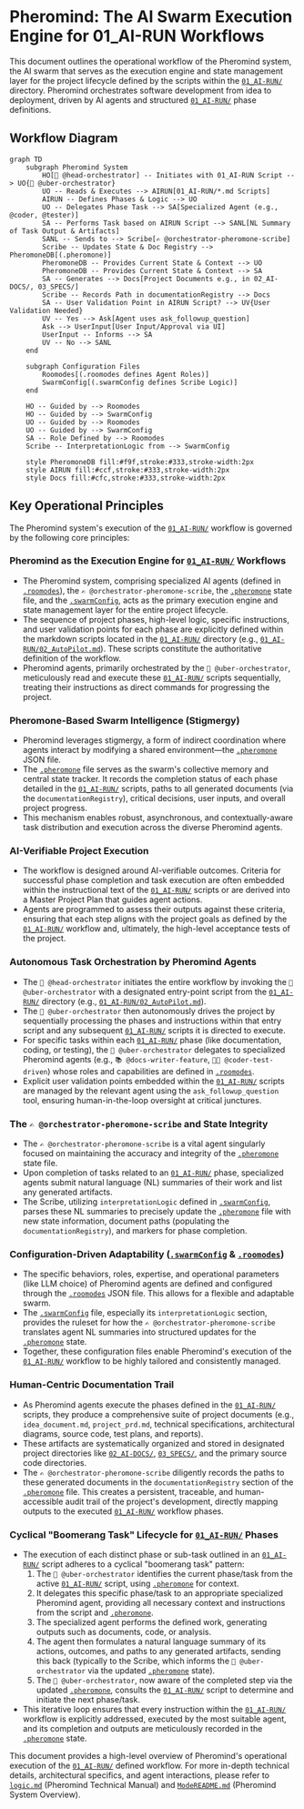 # Pheromind: The AI Swarm Execution Engine for 01_AI-RUN Workflows

This document outlines the operational workflow of the Pheromind system, the AI swarm that serves as the execution engine and state management layer for the project lifecycle defined by the scripts within the [`01_AI-RUN/`](01_AI-RUN/) directory. Pheromind orchestrates software development from idea to deployment, driven by AI agents and structured [`01_AI-RUN/`](01_AI-RUN/) phase definitions.

## Workflow Diagram

```mermaid
graph TD
    subgraph Pheromind System
        HO[🎩 @head-orchestrator] -- Initiates with 01_AI-RUN Script --> UO{🧐 @uber-orchestrator}
        UO -- Reads & Executes --> AIRUN[01_AI-RUN/*.md Scripts]
        AIRUN -- Defines Phases & Logic --> UO
        UO -- Delegates Phase Task --> SA[Specialized Agent (e.g., @coder, @tester)]
        SA -- Performs Task based on AIRUN Script --> SANL[NL Summary of Task Output & Artifacts]
        SANL -- Sends to --> Scribe[✍️ @orchestrator-pheromone-scribe]
        Scribe -- Updates State & Doc Registry --> PheromoneDB[(.pheromone)]
        PheromoneDB -- Provides Current State & Context --> UO
        PheromoneDB -- Provides Current State & Context --> SA
        SA -- Generates --> Docs[Project Documents e.g., in 02_AI-DOCS/, 03_SPECS/]
        Scribe -- Records Path in documentationRegistry --> Docs
        SA -- User Validation Point in AIRUN Script? --> UV{User Validation Needed}
        UV -- Yes --> Ask[Agent uses ask_followup_question]
        Ask --> UserInput[User Input/Approval via UI]
        UserInput -- Informs --> SA
        UV -- No --> SANL
    end

    subgraph Configuration Files
        Roomodes[(.roomodes defines Agent Roles)]
        SwarmConfig[(.swarmConfig defines Scribe Logic)]
    end

    HO -- Guided by --> Roomodes
    HO -- Guided by --> SwarmConfig
    UO -- Guided by --> Roomodes
    UO -- Guided by --> SwarmConfig
    SA -- Role Defined by --> Roomodes
    Scribe -- InterpretationLogic from --> SwarmConfig

    style PheromoneDB fill:#f9f,stroke:#333,stroke-width:2px
    style AIRUN fill:#ccf,stroke:#333,stroke-width:2px
    style Docs fill:#cfc,stroke:#333,stroke-width:2px
```

## Key Operational Principles

The Pheromind system's execution of the [`01_AI-RUN/`](01_AI-RUN/) workflow is governed by the following core principles:

### Pheromind as the Execution Engine for [`01_AI-RUN/`](01_AI-RUN/) Workflows
*   The Pheromind system, comprising specialized AI agents (defined in [`.roomodes`](.roomodes:1)), the `✍️ @orchestrator-pheromone-scribe`, the [`.pheromone`](.pheromone:1) state file, and the [`.swarmConfig`](.swarmConfig:1), acts as the primary execution engine and state management layer for the entire project lifecycle.
*   The sequence of project phases, high-level logic, specific instructions, and user validation points for each phase are explicitly defined within the markdown scripts located in the [`01_AI-RUN/`](01_AI-RUN/) directory (e.g., [`01_AI-RUN/02_AutoPilot.md`](01_AI-RUN/02_AutoPilot.md:1)). These scripts constitute the authoritative definition of the workflow.
*   Pheromind agents, primarily orchestrated by the `🧐 @uber-orchestrator`, meticulously read and execute these [`01_AI-RUN/`](01_AI-RUN/) scripts sequentially, treating their instructions as direct commands for progressing the project.

### Pheromone-Based Swarm Intelligence (Stigmergy)
*   Pheromind leverages stigmergy, a form of indirect coordination where agents interact by modifying a shared environment—the [`.pheromone`](.pheromone:1) JSON file.
*   The [`.pheromone`](.pheromone:1) file serves as the swarm's collective memory and central state tracker. It records the completion status of each phase detailed in the [`01_AI-RUN/`](01_AI-RUN/) scripts, paths to all generated documents (via the `documentationRegistry`), critical decisions, user inputs, and overall project progress.
*   This mechanism enables robust, asynchronous, and contextually-aware task distribution and execution across the diverse Pheromind agents.

### AI-Verifiable Project Execution
*   The workflow is designed around AI-verifiable outcomes. Criteria for successful phase completion and task execution are often embedded within the instructional text of the [`01_AI-RUN/`](01_AI-RUN/) scripts or are derived into a Master Project Plan that guides agent actions.
*   Agents are programmed to assess their outputs against these criteria, ensuring that each step aligns with the project goals as defined by the [`01_AI-RUN/`](01_AI-RUN/) workflow and, ultimately, the high-level acceptance tests of the project.

### Autonomous Task Orchestration by Pheromind Agents
*   The `🎩 @head-orchestrator` initiates the entire workflow by invoking the `🧐 @uber-orchestrator` with a designated entry-point script from the [`01_AI-RUN/`](01_AI-RUN/) directory (e.g., [`01_AI-RUN/02_AutoPilot.md`](01_AI-RUN/02_AutoPilot.md:1)).
*   The `🧐 @uber-orchestrator` then autonomously drives the project by sequentially processing the phases and instructions within that entry script and any subsequent [`01_AI-RUN/`](01_AI-RUN/) scripts it is directed to execute.
*   For specific tasks within each [`01_AI-RUN/`](01_AI-RUN/) phase (like documentation, coding, or testing), the `🧐 @uber-orchestrator` delegates to specialized Pheromind agents (e.g., `📚 @docs-writer-feature`, `👨‍💻 @coder-test-driven`) whose roles and capabilities are defined in [`.roomodes`](.roomodes:1).
*   Explicit user validation points embedded within the [`01_AI-RUN/`](01_AI-RUN/) scripts are managed by the relevant agent using the `ask_followup_question` tool, ensuring human-in-the-loop oversight at critical junctures.

### The `✍️ @orchestrator-pheromone-scribe` and State Integrity
*   The `✍️ @orchestrator-pheromone-scribe` is a vital agent singularly focused on maintaining the accuracy and integrity of the [`.pheromone`](.pheromone:1) state file.
*   Upon completion of tasks related to an [`01_AI-RUN/`](01_AI-RUN/) phase, specialized agents submit natural language (NL) summaries of their work and list any generated artifacts.
*   The Scribe, utilizing `interpretationLogic` defined in [`.swarmConfig`](.swarmConfig:1), parses these NL summaries to precisely update the [`.pheromone`](.pheromone:1) file with new state information, document paths (populating the `documentationRegistry`), and markers for phase completion.

### Configuration-Driven Adaptability ([`.swarmConfig`](.swarmConfig:1) & [`.roomodes`](.roomodes:1))
*   The specific behaviors, roles, expertise, and operational parameters (like LLM choice) of Pheromind agents are defined and configured through the [`.roomodes`](.roomodes:1) JSON file. This allows for a flexible and adaptable swarm.
*   The [`.swarmConfig`](.swarmConfig:1) file, especially its `interpretationLogic` section, provides the ruleset for how the `✍️ @orchestrator-pheromone-scribe` translates agent NL summaries into structured updates for the [`.pheromone`](.pheromone:1) state.
*   Together, these configuration files enable Pheromind's execution of the [`01_AI-RUN/`](01_AI-RUN/) workflow to be highly tailored and consistently managed.

### Human-Centric Documentation Trail
*   As Pheromind agents execute the phases defined in the [`01_AI-RUN/`](01_AI-RUN/) scripts, they produce a comprehensive suite of project documents (e.g., `idea_document.md`, `project_prd.md`, technical specifications, architectural diagrams, source code, test plans, and reports).
*   These artifacts are systematically organized and stored in designated project directories like [`02_AI-DOCS/`](02_AI-DOCS/), [`03_SPECS/`](03_SPECS/), and the primary source code directories.
*   The `✍️ @orchestrator-pheromone-scribe` diligently records the paths to these generated documents in the `documentationRegistry` section of the [`.pheromone`](.pheromone:1) file. This creates a persistent, traceable, and human-accessible audit trail of the project's development, directly mapping outputs to the executed [`01_AI-RUN/`](01_AI-RUN/) workflow phases.

### Cyclical "Boomerang Task" Lifecycle for [`01_AI-RUN/`](01_AI-RUN/) Phases
*   The execution of each distinct phase or sub-task outlined in an [`01_AI-RUN/`](01_AI-RUN/) script adheres to a cyclical "boomerang task" pattern:
    1.  The `🧐 @uber-orchestrator` identifies the current phase/task from the active [`01_AI-RUN/`](01_AI-RUN/) script, using [`.pheromone`](.pheromone:1) for context.
    2.  It delegates this specific phase/task to an appropriate specialized Pheromind agent, providing all necessary context and instructions from the script and [`.pheromone`](.pheromone:1).
    3.  The specialized agent performs the defined work, generating outputs such as documents, code, or analysis.
    4.  The agent then formulates a natural language summary of its actions, outcomes, and paths to any generated artifacts, sending this back (typically to the Scribe, which informs the `🧐 @uber-orchestrator` via the updated [`.pheromone`](.pheromone:1) state).
    5.  The `🧐 @uber-orchestrator`, now aware of the completed step via the updated [`.pheromone`](.pheromone:1), consults the [`01_AI-RUN/`](01_AI-RUN/) script to determine and initiate the next phase/task.
*   This iterative loop ensures that every instruction within the [`01_AI-RUN/`](01_AI-RUN/) workflow is explicitly addressed, executed by the most suitable agent, and its completion and outputs are meticulously recorded in the [`.pheromone`](.pheromone:1) state.

This document provides a high-level overview of Pheromind's operational execution of the [`01_AI-RUN/`](01_AI-RUN/) defined workflow. For more in-depth technical details, architectural specifics, and agent interactions, please refer to [`logic.md`](logic.md:1) (Pheromind Technical Manual) and [`ModeREADME.md`](ModeREADME.md:1) (Pheromind System Overview).